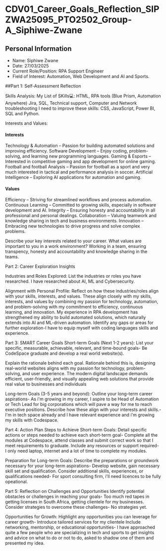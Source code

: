 # CDV01_Career_Goals_Reflection_SIPZWA25095_PTO2502_Group-A_Siphiwe-Zwane
## Personal Information
* Name: Siphiwe Zwane
* Date: 27/03/2025
* Current Role/Position: RPA Support Engineer
* Field of Interest: Automation, Web Development and AI and Sports.

##Part 1: Self-Assessment Reflection

Skills Analysis:
My List of SKills💻: HTML, RPA tools (Blue Prism, Automation Anywhere) Jira, SQL,  Technical support, Computer and Network troubleshooting
I need to improve these skills: CSS, JavaScript, Power BI, SQL and Python.

Interests and Values:
#### Interests
Technology & Automation – Passion for building automated solutions and improving efficiency.
Software Development – Enjoy coding, problem-solving, and learning new programming languages.
Gaming & Esports – Interested in competitive gaming and app development for online gaming.
Football and football Analysis – Passion for football as a sport and very much interested in tactical and performance analysis in soccer.
Artificial Intelligence – Exploring AI applications for automation and gaming.

#### Values
Efficiency – Striving for streamlined workflows and process automation.
Continuous Learning – Committed to growing skills, especially in software development and AI.
Integrity – Ensuring honesty and accountability in all professional and personal dealings.
Collaboration – Valuing teamwork and knowledge sharing in tech and business environments.
Innovation – Embracing new technologies to drive progress and solve complex problems.


Describe your key interests related to your career.
What values are important to you in a work environment? Working in a team, ensuring transpency, honesty and accountability and knowledge sharing in the teams.

Part 2: Career Exploration Insights

Industries and Roles Explored: 
List the industries or roles you have researched.
I have researched about AI, ML and Cybersecurity.

Alignment with Personal Profile: 
Reflect on how these industries/roles align with your skills, interests, and values.
These align closely with my skills, interests, and values by combining my passion for technology, automation, and problem-solving with my commitment to efficiency, continuous learning, and innovation. My experience in RPA development has strengthened my ability to build automated solutions, which naturally extends into AI and ML-driven automation. 
Identify any gaps or areas for further exploration-I have to equip myself with coding languages skills and experience.

Part 3: SMART Career Goals
Short-term Goals (Next 1-2 years):
List your specific, measurable, achievable, relevant, and time-bound goals- Be CodeSpace graduate and develop a real world website(s).

Explain the rationale behind each goal.
Rationale behind this is, designing real-world websites aligns with my passion for technology, problem-solving, and user experience. The modern digital landscape demands efficient, user-friendly, and visually appealing web solutions that provide real value to businesses and individuals

Long-term Goals (3-5 years and beyond):
Outline your long-term career aspirations- As i'm growing in my career, I aspire to be Head of Automation or Tech Lead for big corporations which will pave a way for me to reach executive positions.
Describe how these align with your interests and skills.-I'm in tech space already and I have relevant experience and i'm growing my skills with Codespace.

Part 4: Action Plan
Steps to Achieve Short-term Goals:
Detail specific actions or steps needed to achieve each short-term goal- Complete all the modules at Codespace, attend classes and submit correct work so that I meet requirements to graduate.
Include any resources or support required- I only need laptop, internet and a lot of time to complete my modules.

Preparation for Long-term Goals: 
Describe the preparations or groundwork necessary for your long-term aspirations- Develop website, gain necessary skill set and qualification.
Consider additional skills, experiences, or qualifications needed- For sport consulting firm, i'll need licences to be fully opeational.

Part 5: Reflection on Challenges and Opportunities
Identify potential obstacles or challenges in reaching your goals- Too much red tapes in getting licenses in South Africa, getting clientele for my businesses.
Consider strategies to overcome these challenges- No strategies yet.

Opportunities for Growth: 
Highlight any opportunities you can leverage for career growth- Introduce tailored services for my clientele
Include networking, mentorship, or educational opportunities- I have approached quite a few people who are specializing in tech and sports to get insights and advice on what to do or not to do, asked to shadow one of them and presented my idea.
